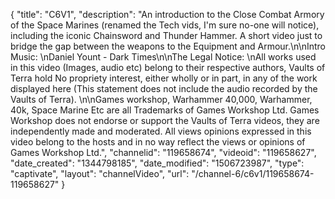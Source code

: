 {
    "title": "C6V1",
    "description": "An introduction to the Close Combat Armory of the Space Marines (renamed the Tech vids, I'm sure no-one will notice), including the iconic Chainsword and Thunder Hammer. A short video just to bridge the gap between the weapons to the Equipment and Armour.\n\nIntro Music: \nDaniel Yount - Dark Times\n\nThe Legal Notice: \nAll works used in this video (Images, audio etc) belong to their respective authors, Vaults of Terra hold No propriety interest, either wholly or in part, in any of the work displayed here (This statement does not include the audio recorded by the Vaults of Terra). \n\nGames workshop, Warhammer 40,000, Warhammer, 40k, Space Marine Etc are all Trademarks of Games Workshop Ltd. Games Workshop does not endorse or support the Vaults of Terra videos, they are independently made and moderated. All views opinions expressed in this video belong to the hosts and in no way reflect the views or opinions of Games Workshop Ltd.",
    "channelid": "119658674",
    "videoid": "119658627",
    "date_created": "1344798185",
    "date_modified": "1506723987",
    "type": "captivate",
    "layout": "channelVideo",
    "url": "\/channel-6\/c6v1\/119658674-119658627"
}